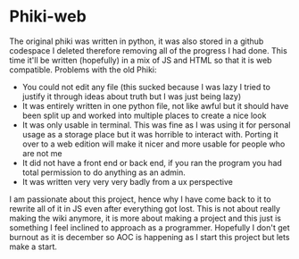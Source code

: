 # Phiki-web
The original phiki was written in python, it was also stored in a github codespace I deleted therefore removing all of the progress I had done. This time it'll be written (hopefully) in a mix of JS and HTML so that it is web compatible.
Problems with the old Phiki:
- You could not edit any file (this sucked because I was lazy I tried to justify it through ideas about truth but I was just being lazy)
- It was entirely written in one python file, not like awful but it should have been split up and worked into multiple places to create a nice look
- It was only usable in terminal. This was fine as I was using it for personal usage as a storage place but it was horrible to interact with. Porting it over to a web edition will make it nicer and more usable for people who are not me
- It did not have a front end or back end, if you ran the program you had total permission to do anything as an admin.
- It was written very very very badly from a ux perspective


I am passionate about this project, hence why I have come back to it to rewrite all of it in JS even after everything got lost.
This is not about really making the wiki anymore, it is more about making a project and this just is something I feel inclined to approach as a programmer.
Hopefully I don't get burnout as it is december so AOC is happening as I start this project but lets make a start.
